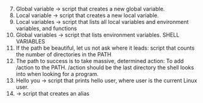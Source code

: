 7. Global variable -> script that creates a new global variable.
6. Local variable -> script that creates a new local variable.
5. Local variables -> script that lists all local variables and environment variables, and functions
4. Global variables -> script that lists environment variables.
                     SHELL VARIABLES
3. If the path be beautiful, let us not ask where it leads: script that counts the number of directories in the PATH
2. The path to success is to take massive, determined action: To add /action to the PATH. /action should be the last directory the shell looks into when looking for a program.
1. Hello you -> script that prints hello user, where user is the current Linux user.
0. <o> -> script that creates an alias
